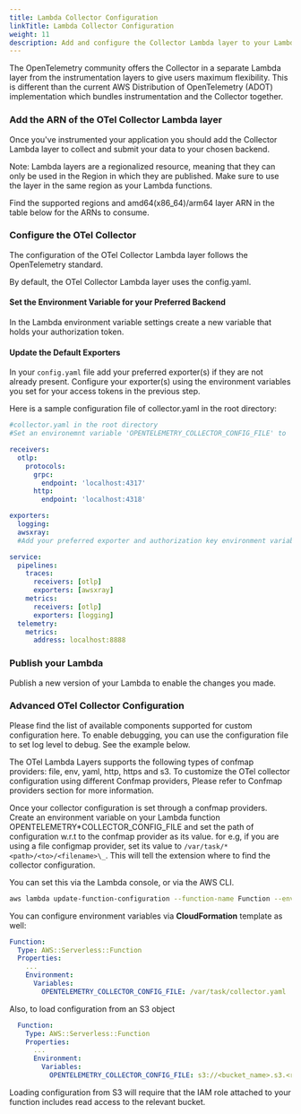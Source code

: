 ```yaml
---
title: Lambda Collector Configuration
linkTitle: Lambda Collector Configuration
weight: 11
description: Add and configure the Collector Lambda layer to your Lambda
---
```


The OpenTelemetry community offers the Collector in a separate Lambda layer from
the instrumentation layers to give users maximum flexibility. This is different
than the current AWS Distribution of OpenTelemetry (ADOT) implementation which
bundles instrumentation and the Collector together.

### Add the ARN of the OTel Collector Lambda layer

Once you've instrumented your application you should add the Collector Lambda
layer to collect and submit your data to your chosen backend.

Note: Lambda layers are a regionalized resource, meaning that they can only be
used in the Region in which they are published. Make sure to use the layer in
the same region as your Lambda functions.

Find the supported regions and amd64(x86_64)/arm64 layer ARN in the table below
for the ARNs to consume.

### Configure the OTel Collector

The configuration of the OTel Collector Lambda layer follows the OpenTelemetry
standard.

By default, the OTel Collector Lambda layer uses the config.yaml.

#### Set the Environment Variable for your Preferred Backend

In the Lambda environment variable settings create a new variable that holds
your authorization token.

#### Update the Default Exporters

In your `config.yaml` file add your preferred exporter(s) if they are not
already present. Configure your exporter(s) using the environment variables you
set for your access tokens in the previous step.

Here is a sample configuration file of collector.yaml in the root directory:

```yaml
#collector.yaml in the root directory
#Set an environemnt variable 'OPENTELEMETRY_COLLECTOR_CONFIG_FILE' to '/var/task/collector.yaml'

receivers:
  otlp:
    protocols:
      grpc:
        endpoint: 'localhost:4317'
      http:
        endpoint: 'localhost:4318'

exporters:
  logging:
  awsxray:
  #Add your preferred exporter and authorization key environment variable here

service:
  pipelines:
    traces:
      receivers: [otlp]
      exporters: [awsxray]
    metrics:
      receivers: [otlp]
      exporters: [logging]
  telemetry:
    metrics:
      address: localhost:8888
```

### Publish your Lambda

Publish a new version of your Lambda to enable the changes you made.

### Advanced OTel Collector Configuration

Please find the list of available components supported for custom configuration
here. To enable debugging, you can use the configuration file to set log level
to debug. See the example below.

The OTel Lambda Layers supports the following types of confmap providers: file,
env, yaml, http, https and s3. To customize the OTel collector configuration
using different Confmap providers, Please refer to Confmap providers section for
more information.

Once your collector configuration is set through a confmap providers. Create an
environment variable on your Lambda function OPENTELEMETRY*COLLECTOR_CONFIG_FILE
and set the path of configuration w.r.t to the confmap provider as its value.
for e.g, if you are using a file configmap provider, set its value to
`/var/task/*<path>/<to>/<filename>\_`. This will tell the extension where to find
the collector configuration.

You can set this via the Lambda console, or via the AWS CLI.

```bash
aws lambda update-function-configuration --function-name Function --environment Variables={OPENTELEMETRY_COLLECTOR_CONFIG_FILE=/var/task/collector.yaml}
```

You can configure environment variables via **CloudFormation** template as well:

```yaml
Function:
  Type: AWS::Serverless::Function
  Properties:
    ...
    Environment:
      Variables:
        OPENTELEMETRY_COLLECTOR_CONFIG_FILE: /var/task/collector.yaml
```

Also, to load configuration from an S3 object

```yaml
  Function:
    Type: AWS::Serverless::Function
    Properties:
      ...
      Environment:
        Variables:
          OPENTELEMETRY_COLLECTOR_CONFIG_FILE: s3://<bucket_name>.s3.<region>.amazonaws.com/collector_config.yaml
```

Loading configuration from S3 will require that the IAM role attached to your
function includes read access to the relevant bucket.

